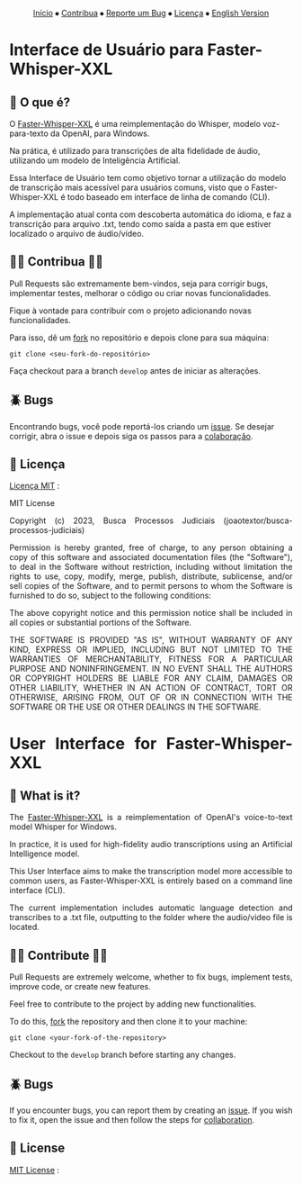 <div align="center">

[Início](#interface-de-usuario-para-faster-whisper-xxl) ⦁
[Contribua](#-contribua-) ⦁
[Reporte um Bug](#-bugs) ⦁
[Licença](#-licença) ⦁
[English Version](#user-interface-for-faster-whisper-xxl)

</div>

# Interface de Usuário para Faster-Whisper-XXL

## 🤔 O que é?

O [Faster-Whisper-XXL](https://github.com/Purfview/whisper-standalone-win) é uma reimplementação do Whisper, modelo voz-para-texto da OpenAI, para Windows.

Na prática, é utilizado para transcrições de alta fidelidade de áudio, utilizando um modelo de Inteligência Artificial.

Essa Interface de Usuário tem como objetivo tornar a utilização do modelo de transcrição mais acessível para usuários comuns, visto que o Faster-Whisper-XXL é todo baseado em interface de linha de comando (CLI).

A implementação atual conta com descoberta automática do idioma, e faz a transcrição para arquivo .txt, tendo como saída a pasta em que estiver localizado o arquivo de áudio/vídeo.

## 👨‍💻 Contribua 👩‍💻

Pull Requests são extremamente bem-vindos, seja para corrigir bugs, implementar testes, melhorar o código ou criar novas funcionalidades.

Fique à vontade para contribuir com o projeto adicionando novas funcionalidades.

Para isso, dê um [fork](https://github.com/joaotextor/transcriber-gui/fork) no repositório e depois clone para sua máquina:

`git clone <seu-fork-do-repositório>`

Faça checkout para a branch `develop` antes de iniciar as alterações.

## 🪲 Bugs

Encontrando bugs, você pode reportá-los criando um [issue](https://github.com/joaotextor/transcriber-gui/issues).
Se desejar corrigir, abra o issue e depois siga os passos para a [colaboração](#contribua).

## 📑 Licença

[Licença MIT](https://choosealicense.com/licenses/mit/) :

<div align="justify">

MIT License

Copyright (c) 2023, Busca Processos Judiciais (joaotextor/busca-processos-judiciais)

Permission is hereby granted, free of charge, to any person obtaining a copy of this software and associated documentation files (the "Software"), to deal in the Software without restriction, including without limitation the rights to use, copy, modify, merge, publish, distribute, sublicense, and/or sell copies of the Software, and to permit persons to whom the Software is furnished to do so, subject to the following conditions:

The above copyright notice and this permission notice shall be included in all copies or substantial portions of the Software.

THE SOFTWARE IS PROVIDED "AS IS", WITHOUT WARRANTY OF ANY KIND, EXPRESS OR IMPLIED, INCLUDING BUT NOT LIMITED TO THE WARRANTIES OF MERCHANTABILITY, FITNESS FOR A PARTICULAR PURPOSE AND NONINFRINGEMENT. IN NO EVENT SHALL THE AUTHORS OR COPYRIGHT HOLDERS BE LIABLE FOR ANY CLAIM, DAMAGES OR OTHER LIABILITY, WHETHER IN AN ACTION OF CONTRACT, TORT OR OTHERWISE, ARISING FROM, OUT OF OR IN CONNECTION WITH THE SOFTWARE OR THE USE OR OTHER DEALINGS IN THE SOFTWARE.

# User Interface for Faster-Whisper-XXL

## 🤔 What is it?

The [Faster-Whisper-XXL](https://github.com/Purfview/whisper-standalone-win) is a reimplementation of OpenAI's voice-to-text model Whisper for Windows.

In practice, it is used for high-fidelity audio transcriptions using an Artificial Intelligence model.

This User Interface aims to make the transcription model more accessible to common users, as Faster-Whisper-XXL is entirely based on a command line interface (CLI).

The current implementation includes automatic language detection and transcribes to a .txt file, outputting to the folder where the audio/video file is located.

## 👨‍💻 Contribute 👩‍💻

Pull Requests are extremely welcome, whether to fix bugs, implement tests, improve code, or create new features.

Feel free to contribute to the project by adding new functionalities.

To do this, [fork](https://github.com/joaotextor/transcriber-gui/fork) the repository and then clone it to your machine:

`git clone <your-fork-of-the-repository>`

Checkout to the `develop` branch before starting any changes.

## 🪲 Bugs

If you encounter bugs, you can report them by creating an [issue](https://github.com/joaotextor/transcriber-gui/issues).
If you wish to fix it, open the issue and then follow the steps for [collaboration](#contribute).

## 📑 License

[MIT License](https://choosealicense.com/licenses/mit/) :

</div>
